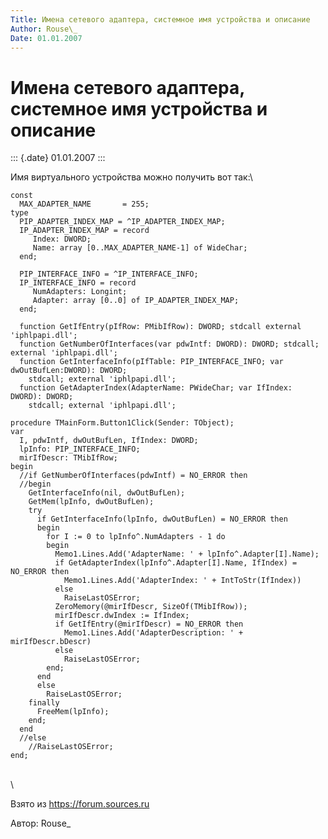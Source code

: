 ```yaml
---
Title: Имена сетевого адаптера, системное имя устройства и описание
Author: Rouse\_
Date: 01.01.2007
---
```



Имена сетевого адаптера, системное имя устройства и описание
============================================================

::: {.date}
01.01.2007
:::

Имя виртуального устройства можно получить вот так:\

 


     
     
    const
      MAX_ADAPTER_NAME       = 255;
    type
      PIP_ADAPTER_INDEX_MAP = ^IP_ADAPTER_INDEX_MAP;
      IP_ADAPTER_INDEX_MAP = record
         Index: DWORD;
         Name: array [0..MAX_ADAPTER_NAME-1] of WideChar;
      end;
     
      PIP_INTERFACE_INFO = ^IP_INTERFACE_INFO;
      IP_INTERFACE_INFO = record
         NumAdapters: Longint;
         Adapter: array [0..0] of IP_ADAPTER_INDEX_MAP;
      end;
     
      function GetIfEntry(pIfRow: PMibIfRow): DWORD; stdcall external 'iphlpapi.dll';
      function GetNumberOfInterfaces(var pdwIntf: DWORD): DWORD; stdcall; external 'iphlpapi.dll';
      function GetInterfaceInfo(pIfTable: PIP_INTERFACE_INFO; var dwOutBufLen:DWORD): DWORD;
        stdcall; external 'iphlpapi.dll';
      function GetAdapterIndex(AdapterName: PWideChar; var IfIndex: DWORD): DWORD;
        stdcall; external 'iphlpapi.dll';
     
    procedure TMainForm.Button1Click(Sender: TObject);
    var
      I, pdwIntf, dwOutBufLen, IfIndex: DWORD;
      lpInfo: PIP_INTERFACE_INFO;
      mirIfDescr: TMibIfRow;
    begin
      //if GetNumberOfInterfaces(pdwIntf) = NO_ERROR then
      //begin
        GetInterfaceInfo(nil, dwOutBufLen);
        GetMem(lpInfo, dwOutBufLen);
        try
          if GetInterfaceInfo(lpInfo, dwOutBufLen) = NO_ERROR then
          begin
            for I := 0 to lpInfo^.NumAdapters - 1 do
            begin
              Memo1.Lines.Add('AdapterName: ' + lpInfo^.Adapter[I].Name);
              if GetAdapterIndex(lpInfo^.Adapter[I].Name, IfIndex) = NO_ERROR then
                Memo1.Lines.Add('AdapterIndex: ' + IntToStr(IfIndex))
              else
                RaiseLastOSError;
              ZeroMemory(@mirIfDescr, SizeOf(TMibIfRow));
              mirIfDescr.dwIndex := IfIndex;
              if GetIfEntry(@mirIfDescr) = NO_ERROR then
                Memo1.Lines.Add('AdapterDescription: ' + mirIfDescr.bDescr)
              else
                RaiseLastOSError;
            end;
          end
          else
            RaiseLastOSError;
        finally
          FreeMem(lpInfo);
        end;
      end
      //else
        //RaiseLastOSError;
    end;

 \
 \

Взято из <https://forum.sources.ru>

Автор: Rouse\_
